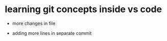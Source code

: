 # learning git concepts inside vs code

- more changes in file

- adding more lines in separate commit